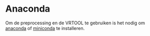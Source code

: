 # Anaconda

Om de preprocessing en de VRTOOL te gebruiken is het nodig om [anaconda](https://www.anaconda.com/download) of [miniconda](https://docs.conda.io/en/latest/miniconda.html) te installeren.
